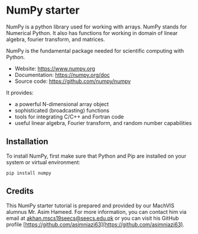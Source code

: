 # NumPy starter

NumPy is a python library used for working with arrays. NumPy stands for Numerical Python. It also has functions for working in domain of linear algebra, fourier transform, and matrices.

NumPy is the fundamental package needed for scientific computing with Python.

- Website: https://www.numpy.org
- Documentation: https://numpy.org/doc
- Source code: https://github.com/numpy/numpy

It provides:

- a powerful N-dimensional array object
- sophisticated (broadcasting) functions
- tools for integrating C/C++ and Fortran code
- useful linear algebra, Fourier transform, and random number capabilities


## Installation
To install NumPy, first make sure that Python and Pip are installed on your system or virtual environment:
```
pip install numpy
```

## Credits
This NumPy starter tutorial is prepared and provided by our MachVIS alumnus Mr. Asim Hameed. For more information, you can contact him via email at [akhan.mscs19seecs@seecs.edu.pk](akhan.mscs19seecs@seecs.edu.pk) or you can visit his GitHub profile [https://github.com/asimniazi63](https://github.com/asimniazi63).